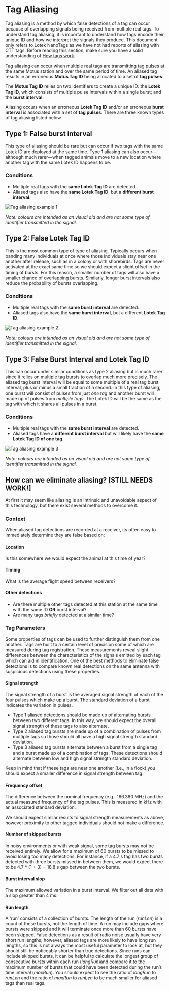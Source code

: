 # Tag Aliasing

Tag aliasing is a method by which false detections of a tag can occur because of overlapping signals being received from multiple real tags. To understand tag aliasing, it is important to understand how tags encode their unique ID and how we interpret the signals they produce. This document only refers to Lotek NanoTags as we have not had reports of aliasing with CTT tags. Before reading this section, make sure you have a solid understanding of [How tags work](how-tags-work.md).

Tag aliasing can occur when multiple real tags are transmitting tag pulses at the same Motus station and over the same period of time. An aliased tag results in an erroneous **Motus Tag ID** being allocated to a set of **tag pulses**.

The **Motus Tag ID** relies on two identifiers to create a unique ID: the **Lotek Tag ID**, which consists of multiple pulse intervals within a single burst; and the **burst interval**.

Aliasing occurs when an erroneous **Lotek Tag ID** and/or an erroneous **burst interval** is associated with a set of **tag pulses**. There are three known types of tag aliasing listed below.

## Type 1: False burst interval

This type of aliasing should be rare but can occur if two tags with the same Lotek ID are deployed at the same time. Type 1 aliasing can also occur—although much rarer—when tagged animals move to a new location where another tag with the same Lotek ID happens to be.

### Conditions

* Multiple real tags with the **same Lotek Tag ID** are detected.
* Aliased tags also have the **same Lotek Tag ID**, but a **different burst interval**.

![Tag aliasing example 1](.gitbook/assets/type1aliasing.png)

_Note: colours are intended as an visual aid and are not some type of identifier transmitted in the signal._

## Type 2: False Lotek Tag ID

This is the most common type of type of aliasing. Typically occurs when banding many individuals at once where those individuals stay near one another after release, such as in a colony or with shorebirds. Tags are never activated at the exact same time so we should expect a slight offset in the timing of bursts. For this reason, a smaller number of tags will also have a smaller chance of overlapping bursts. Similarly, longer burst intervals also reduce the probability of bursts overlapping.

### Conditions

* Multiple real tags with the **same burst interval** are detected.
* Aliased tags also have the **same burst interval**, but a different **Lotek Tag ID**.

![Tag aliasing example 2](.gitbook/assets/type2aliasing.png)

_Note: colours are intended as an visual aid and are not some type of identifier transmitted in the signal._

## Type 3: False Burst Interval and Lotek Tag ID

This can occur under similar conditions as type 2 aliasing but is much rarer since it relies on multiple tag bursts to overlap much more precisely. The aliased tag burst interval will be equal to some multiple of a real tag burst interval, plus or minus a small fraction of a second. In this type of aliasing, one burst will consist of pulses from just _one tag_ and another burst will made up of pulses from _multiple tags_. The Lotek ID will be the same as the tag with which it shares all pulses in a burst.

### Conditions

* Multiple real tags with the **same burst interval** are detected.
* Aliased tags have a **different burst interval** but will likely have the **same Lotek Tag ID of one tag**.

![Tag aliasing example 3](.gitbook/assets/type3aliasing.png)

_Note: colours are intended as an visual aid and are not some type of identifier transmitted in the signal._

## How can we eliminate aliasing? \[STILL NEEDS WORK!\]

At first it may seem like aliasing is an intrinsic and unavoidable aspect of this technology, but there exist several methods to overcome it.

### Context

When aliased tag detections are recorded at a receiver, its often easy to immediately determine they are false based on:

#### Location

Is this somewhere we would expect the animal at this time of year?

#### Timing

What is the average flight speed between receivers?

#### Other detections

* Are there multiple other tags detected at this station at the same time with the same ID **OR** burst interval?
* Are many tags _briefly_ detected at a similar time?

### Tag Parameters

Some properties of tags can be used to further distinguish them from one another. Tags are built to a certain level of precision some of which are measured during tag registration. These measurements reveal slight differences between the characteristics of the signals emitted by each tag which can aid in identification. One of the best methods to eliminate false detections is to compare known real detections on the same antenna with suspicious detections using these properties.

#### Signal strength

The signal strength of a burst is the averaged signal strength of each of the four pulses which make up a burst. The standard deviation of a burst indicates the variation in pulses.

* Type 1 aliased detections should be made up of alternating bursts between two different tags. In this way, we should expect the overall signal strength of these tags to also alternate.
* Type 2 aliased tag bursts are made up of a combination of pulses from multiple tags so those should all have a high signal strength standard deviation.
* Type 3 aliased tag bursts alternate between a burst from a single tag and a burst made up of a combination of tags. These detections should alternate between low and high signal strength standard deviation.

Keep in mind that if these tags are near one another \(i.e., in a flock\) you should expect a smaller difference in signal strength between tag.

#### Frequency offset

The difference between the nominal frequency \(e.g.: 166.380 MHz\) and the actual measured frequency of the tag pulses. This is measured in kHz with an associated standard deviation.

We should expect similar results to signal strength measurements as above, however proximity to other tagged individuals should not make a difference.

#### Number of skipped bursts

In noisy environments or with weak signal, some tag bursts may not be received entirely. We allow for a maximum of 60 bursts to be missed to avoid losing too many detections. For instance, if a 4.7 s tag has two bursts detected with three bursts missed in between them, we would expect there to be 4.7 \* \(1 + 3\) = 18.8 s gap between the two bursts.

#### Burst interval slop

The maximum allowed variation in a burst interval. We filter out all data with a slop greater than 4 ms.

#### Run length

A ‘run’ consists of a collection of bursts. The length of the run \(_runLen_\) is a count of these bursts, not the length of time. A run may include gaps where bursts were skipped and it will terminate once more than 60 bursts have been skipped. False detections as a result of radio noise usually have very short run lengths; however, aliased tags are more likely to have long run lengths, so this is not always the most useful parameter to look at, but they should still be noticeably shorter than true detections. Since runs can include skipped bursts, it can be helpful to calculate the longest group of consecutive bursts within each run \(_longRun_\)and compare it to the maximum number of bursts that could have been detected during the run’s time interval \(_maxRun_\). You should expect to see the ratio of _longRun_ to _runLen_ and the ratio of _maxRun_ to _runLen_ to be much smaller for aliased tags than real tags.

